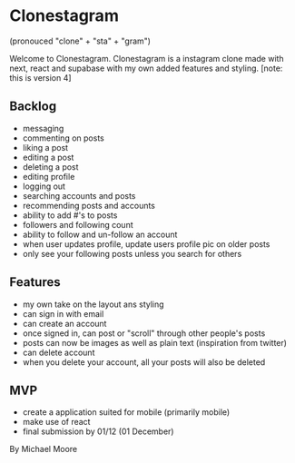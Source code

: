 # Clonestagram
(pronouced "clone" + "sta" + "gram")

Welcome to Clonestagram. Clonestagram is a instagram clone made with next, react and supabase with my own added features and styling. 
[note: this is version 4]


## Backlog

- messaging
- commenting on posts
- liking a post
- editing a post 
- deleting a post
- editing profile
- logging out
- searching accounts and posts
- recommending posts and accounts 
- ability to add #'s to posts
- followers and following count
- ability to follow and un-follow an account
- when user updates profile, update users profile pic on older posts
- only see your following posts unless you search for others

## Features 

- my own take on the layout ans styling
- can sign in with email
- can create an account
- once signed in, can post or "scroll" through other people's posts
- posts can now be images as well as plain text (inspiration from twitter)
- can delete account
- when you delete your account, all your posts will also be deleted

## MVP

- create a application suited for mobile (primarily mobile)
- make use of react
- final submission by 01/12 (01 December)


By Michael Moore

